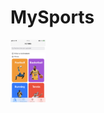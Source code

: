 # MySports

<img src="https://github.com/Abdelkrimnaji/MySports-iOS/blob/master/IMG_9F54712FEFDF-1.jpeg" height="100px" height="auto">
